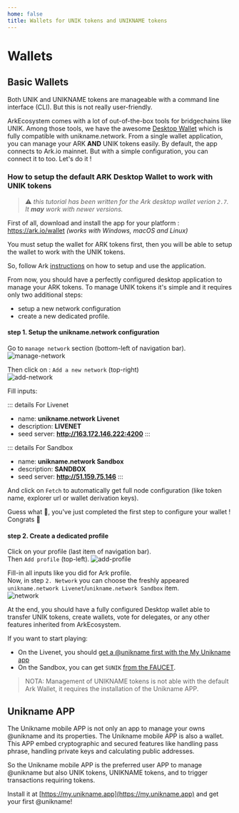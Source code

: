 ```yaml
---
home: false
title: Wallets for UNIK tokens and UNIKNAME tokens
---
```


# Wallets

## Basic Wallets

Both UNIK and UNIKNAME tokens are manageable with a command line interface (CLI). But this is not really user-friendly. 

ArkEcosystem comes with a lot of out-of-the-box tools for bridgechains like UNIK. Among those tools, we have the awesome [Desktop Wallet](https://ark.io/wallet) which is fully compatible with unikname.network. From a single wallet application, you can manage your ARK **AND** UNIK tokens easily. By default, the app connects to Ark.io mainnet. But with a simple configuration, you can connect it to <brand name="uns"/> too. Let's do it !

### How to setup the default ARK Desktop Wallet to work with UNIK tokens

> :warning: *this tutorial has been written for the Ark desktop wallet verion `2.7`. It **may** work with newer versions.*

First of all, download and install the app for your platform : https://ark.io/wallet  *(works with Windows, macOS and Linux)*

You must setup the wallet for ARK tokens first, then you will be able to setup the wallet to work with the UNIK tokens. 

So, follow Ark [instructions](https://docs.ark.io/tutorials/usage-guides/how-to-use-ark-desktop-wallet.html) on how to setup and use the application. 

From now, you should have a perfectly configured desktop application to manage your ARK tokens.
To manage UNIK tokens it's simple and it requires only two additional steps: 
- setup a new network configuration
- create a new dedicated profile.

#### step 1. Setup the unikname.network configuration

Go to `manage network` section (bottom-left of navigation bar).  
![manage-network](/images/manage-network.png)

Then click on : `Add a new network` (top-right)  
![add-network](/images/new-network.png)

Fill inputs:

::: details For Livenet
- name: **unikname.network Livenet**
- description: **<brand name="uns"/> LIVENET**
- seed server: **http://163.172.146.222:4200**
:::

::: details For Sandbox
- name: **unikname.network Sandbox**
- description: **<brand name="uns"/> SANDBOX**
- seed server: **http://51.159.75.146**
:::


And click on `Fetch` to automatically get full node configuration (like token name, explorer url or wallet derivation keys).

Guess what 🤔, you've just completed the first step to configure your wallet ! Congrats 🎉

#### step 2. Create a dedicated profile

Click on your profile (last item of navigation bar).  
Then `Add profile` (top-left). 
![add-profile](/images/add-profile.png)

Fill-in all inputs like you did for Ark profile.  
Now, in step `2. Network` you can choose the freshly appeared `unikname.network Livenet`/`unikname.network Sandbox` item.  
![network](/images/network.png)

At the end, you should have a fully configured Desktop wallet able to transfer UNIK tokens, create <brand name="uns"/> wallets, vote for <brand name="uns"/> delegates, or any other features inherited from ArkEcosystem.

If you want to start playing:
- On the Livenet, you should [get a @unikname first with the My Unikname app](#unikname-app)
- On the Sandbox, you can get `SUNIK` [from the FAUCET](/interacting-with-uns.html#sandbox-faucet).

> NOTA: Management of UNIKNAME tokens is not able with the default Ark Wallet, it requires the installation of the Unikname APP.

## Unikname APP

The Unikname mobile APP is not only an app to manage your owns @unikname and its properties.
The Unikname mobile APP is also a wallet.
This APP embed cryptographic and secured features like handling pass phrase, handling private keys and calculating public addresses. 

So the Unikname mobile APP is the preferred user APP to manage @unikname but also UNIK tokens, UNIKNAME tokens, and to trigger transactions requiring tokens.

Install it at [https://my.unikname.app](https://my.unikname.app) and get your first @unikname!

